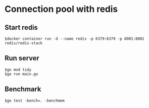 # Connection pool with redis

## Start redis
```
$docker container run -d --name redis -p 6379:6379 -p 8001:8001 redis/redis-stack
```

## Run server
```
$go mod tidy
$go run main.go
```


## Benchmark
```
$go test -bench=. -benchmem
```